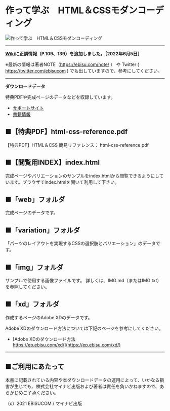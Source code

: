 # 作って学ぶ　HTML＆CSSモダンコーディング

![作って学ぶ　HTML＆CSSモダンコーディング](https://ebisu.com/github/html-css-modern-coding.jpg)

---

**[Wiki](https://github.com/ebisucom/html-css-modern-coding/wiki)に正誤情報（P.109、139）を追加しました。［2022年6月5日］**

※最新の情報は著者NOTE（https://ebisu.com/note/ ） や Twitter ( https://twitter.com/ebisucom ) でも出していますので、参考にしてください。

---


**ダウンロードデータ**

特典PDFや完成ページのデータなどを収録しています。

* [サポートサイト](https://book.mynavi.jp/supportsite/detail/9784839977115.html) 
* [書籍情報](https://ebisu.com/html-css-modern-coding/)


## ■【特典PDF】html-css-reference.pdf

【特典PDF】HTML＆CSS 簡易リファレンス： html-css-reference.pdf


## ■【閲覧用INDEX】index.html

完成ページやバリエーションのサンプルをindex.htmlから閲覧できるようにしています。ブラウザでindex.htmlを開いて利用して下さい。


## ■「web」フォルダ

完成ページのデータです。


## ■「variation」フォルダ

「パーツのレイアウトを実現するCSSの選択肢とバリエーション」のデータです。


## ■「img」フォルダ

サンプルで使用する画像ファイルです。
詳しくは、IMG.md（またはIMG.txt）を参照してください。


## ■「xd」フォルダ

作成するページのAdobe XDのデータです。

Adobe XDのダウンロード方法については下記のページを参考にしてください。

* [Adobe XDのダウンロード方法  
https://ep.ebisu.com/xd/](https://ep.ebisu.com/xd/)




-----------------------------------------------

## ■ご利用にあたって

本書に記載されている内容や本ダウンロードデータの運用によって、いかなる損害が生じても、株式会社マイナビ出版および著者は責任を負いかねますので、あらかじめご了承ください。

（c）2021 EBISUCOM / マイナビ出版
